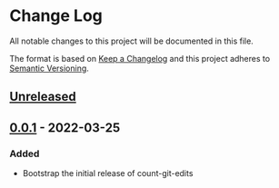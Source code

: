# Change Log
All notable changes to this project will be documented in this file.

The format is based on [Keep a Changelog](http://keepachangelog.com/)
and this project adheres to [Semantic Versioning](http://semver.org/).

## [Unreleased]

## [0.0.1] - 2022-03-25

### Added
- Bootstrap the initial release of count-git-edits

[Unreleased]: https://github.com/massivelivefun/count-git-edits/compare/v0.0.1...HEAD
[0.0.1]: https://github.com/massivelivefun/count-git-edits/releases/tag/v0.0.1
